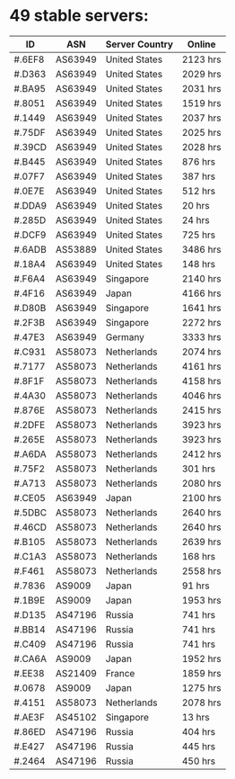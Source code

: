 # 49 stable servers:

| ID | ASN | Server Country | Online |
| ------ | ------ | ------ | ------ |
| #.6EF8 | AS63949 | United States | 2123 hrs |
| #.D363 | AS63949 | United States | 2029 hrs |
| #.BA95 | AS63949 | United States | 2031 hrs |
| #.8051 | AS63949 | United States | 1519 hrs |
| #.1449 | AS63949 | United States | 2037 hrs |
| #.75DF | AS63949 | United States | 2025 hrs |
| #.39CD | AS63949 | United States | 2028 hrs |
| #.B445 | AS63949 | United States | 876 hrs |
| #.07F7 | AS63949 | United States | 387 hrs |
| #.0E7E | AS63949 | United States | 512 hrs |
| #.DDA9 | AS63949 | United States | 20 hrs |
| #.285D | AS63949 | United States | 24 hrs |
| #.DCF9 | AS63949 | United States | 725 hrs |
| #.6ADB | AS53889 | United States | 3486 hrs |
| #.18A4 | AS63949 | United States | 148 hrs |
| #.F6A4 | AS63949 | Singapore | 2140 hrs |
| #.4F16 | AS63949 | Japan | 4166 hrs |
| #.D80B | AS63949 | Singapore | 1641 hrs |
| #.2F3B | AS63949 | Singapore | 2272 hrs |
| #.47E3 | AS63949 | Germany | 3333 hrs |
| #.C931 | AS58073 | Netherlands | 2074 hrs |
| #.7177 | AS58073 | Netherlands | 4161 hrs |
| #.8F1F | AS58073 | Netherlands | 4158 hrs |
| #.4A30 | AS58073 | Netherlands | 4046 hrs |
| #.876E | AS58073 | Netherlands | 2415 hrs |
| #.2DFE | AS58073 | Netherlands | 3923 hrs |
| #.265E | AS58073 | Netherlands | 3923 hrs |
| #.A6DA | AS58073 | Netherlands | 2412 hrs |
| #.75F2 | AS58073 | Netherlands | 301 hrs |
| #.A713 | AS58073 | Netherlands | 2080 hrs |
| #.CE05 | AS63949 | Japan | 2100 hrs |
| #.5DBC | AS58073 | Netherlands | 2640 hrs |
| #.46CD | AS58073 | Netherlands | 2640 hrs |
| #.B105 | AS58073 | Netherlands | 2639 hrs |
| #.C1A3 | AS58073 | Netherlands | 168 hrs |
| #.F461 | AS58073 | Netherlands | 2558 hrs |
| #.7836 | AS9009 | Japan | 91 hrs |
| #.1B9E | AS9009 | Japan | 1953 hrs |
| #.D135 | AS47196 | Russia | 741 hrs |
| #.BB14 | AS47196 | Russia | 741 hrs |
| #.C409 | AS47196 | Russia | 741 hrs |
| #.CA6A | AS9009 | Japan | 1952 hrs |
| #.EE38 | AS21409 | France | 1859 hrs |
| #.0678 | AS9009 | Japan | 1275 hrs |
| #.4151 | AS58073 | Netherlands | 2078 hrs |
| #.AE3F | AS45102 | Singapore | 13 hrs |
| #.86ED | AS47196 | Russia | 404 hrs |
| #.E427 | AS47196 | Russia | 445 hrs |
| #.2464 | AS47196 | Russia | 450 hrs |

